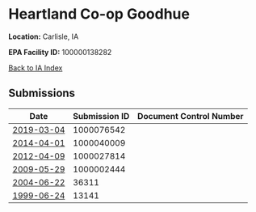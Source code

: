 # Heartland Co-op Goodhue

**Location:** Carlisle, IA

**EPA Facility ID:** 100000138282

[Back to IA Index](../../index.md)

## Submissions

| Date | Submission ID | Document Control Number |
|------|--------------|-------------------------|
| [2019-03-04](submissions/1000076542.md) | 1000076542 |  |
| [2014-04-01](submissions/1000040009.md) | 1000040009 |  |
| [2012-04-09](submissions/1000027814.md) | 1000027814 |  |
| [2009-05-29](submissions/1000002444.md) | 1000002444 |  |
| [2004-06-22](submissions/36311.md) | 36311 |  |
| [1999-06-24](submissions/13141.md) | 13141 |  |

